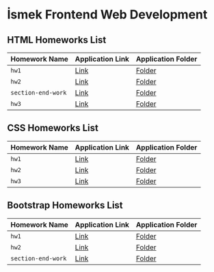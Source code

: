 # İsmek Frontend Web Development


## HTML Homeworks List

| Homework Name | Application Link | Application Folder |
| ------------- | ------------- | ------------- |
| `hw1` | [Link](https://nejlasahin.github.io/ismek-frontend-web-development/html/hw1/index.html) | [Folder](https://github.com/nejlasahin/ismek-frontend-web-development/tree/main/html/hw1) |
| `hw2` | [Link](https://nejlasahin.github.io/ismek-frontend-web-development/html/hw2/index.html) | [Folder](https://github.com/nejlasahin/ismek-frontend-web-development/tree/main/html/hw2) |
| `section-end-work` | [Link](https://nejlasahin.github.io/ismek-frontend-web-development/html/section-end-work/index.html) | [Folder](https://github.com/nejlasahin/ismek-frontend-web-development/tree/main/html/section-end-work) |
| `hw3` | [Link](https://nejlasahin.github.io/ismek-frontend-web-development/html/hw3/index.html) | [Folder](https://github.com/nejlasahin/ismek-frontend-web-development/tree/main/html/hw3) |


## CSS Homeworks List

| Homework Name | Application Link | Application Folder |
| ------------- | ------------- | ------------- |
| `hw1` | [Link](https://nejlasahin.github.io/ismek-frontend-web-development/css/hw1/index.html) | [Folder](https://github.com/nejlasahin/ismek-frontend-web-development/tree/main/css/hw1) |
| `hw2` | [Link](https://nejlasahin.github.io/ismek-frontend-web-development/css/hw2/index.html) | [Folder](https://github.com/nejlasahin/ismek-frontend-web-development/tree/main/css/hw2) |
| `hw3` | [Link](https://nejlasahin.github.io/ismek-frontend-web-development/css/hw3/index.html) | [Folder](https://github.com/nejlasahin/ismek-frontend-web-development/tree/main/css/hw3) |

## Bootstrap Homeworks List

| Homework Name | Application Link | Application Folder |
| ------------- | ------------- | ------------- |
| `hw1` | [Link](https://nejlasahin.github.io/ismek-frontend-web-development/bootstrap/hw1/index.html) | [Folder](https://github.com/nejlasahin/ismek-frontend-web-development/tree/main/bootstrap/hw1) |
| `hw2` | [Link](https://nejlasahin.github.io/ismek-frontend-web-development/bootstrap/hw2/index.html) | [Folder](https://github.com/nejlasahin/ismek-frontend-web-development/tree/main/bootstrap/hw2) |
| `section-end-work` | [Link](https://nejlasahin.github.io/ismek-frontend-web-development/bootstrap/section-end-work/index.html) | [Folder](https://github.com/nejlasahin/ismek-frontend-web-development/tree/main/bootstrap/section-end-work) |


